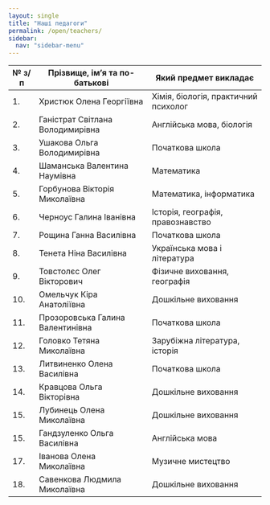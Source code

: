 ```yaml
---
layout: single
title: "Наші педагоги"
permalink: /open/teachers/
sidebar:
  nav: "sidebar-menu"
---
```


| №  з/п | Прізвище, ім’я та по-батькові    | Який предмет викладає                 |
|--------|----------------------------------|---------------------------------------|
| 1.     | Христюк Олена Георгіївна         | Хімія, біологія, практичний психолог  |
| 2.     | Ганістрат Світлана Володимирівна | Англійська мова, біологія             |
| 3.     | Ушакова Ольга Володимирівна      | Початкова школа                       |
| 4.     | Шаманська Валентина Наумівна     | Математика                            |
| 5.     | Горбунова Вікторія Миколаївна    | Математика, інформатика               |
| 6.     | Черноус Галина Іванівна          | Історія, географія, правознавство     |
| 7.     | Рощина Ганна Василівна           | Початкова школа                       |
| 8.     | Тенета Ніна Василівна            | Українська мова і література          |
| 9.     | Товстолєс Олег Вікторович        | Фізичне виховання, географія          |
| 10.    | Омельчук Кіра Анатоліївна        | Дошкільне виховання                   |
| 11.    | Прозоровська Галина Валентинівна | Початкова школа                       |
| 12.    | Головко Тетяна Миколаївна        | Зарубіжна література, історія         |
| 13.    | Литвиненко Олена Василівна       | Початкова школа                       |
| 14.    | Кравцова Ольга Вікторівна        | Дошкільне виховання                   |
| 15.    | Лубинець Олена Миколаївна        | Дошкільне виховання                   |
| 15.    | Гандзуленко Ольга Василівна      | Англійська мова                       |
| 17.    | Іванова Олена Миколаївна         | Музичне мистецтво                     |
| 18.    | Савенкова Людмила Миколаївна     | Дошкільне виховання                   |




